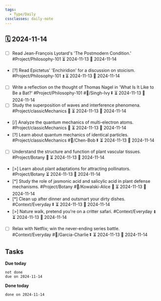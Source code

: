 ```yaml
---
tags:
  - Type/Daily
cssclasses: daily-note
---
```


## 🗓️ 2024-11-14

- [ ] Read Jean-François Lyotard's 'The Postmodern Condition.' #Project/Philosophy-101 ⏳ 2024-11-13 📅 2024-11-14
- [?] Read Epictetus' 'Enchiridion' for a discussion on stoicism. #Project/Philosophy-101 ⏫ ⏳ 2024-11-13 📅 2024-11-14
- [ ] Write a reflection on the thought of Thomas Nagel in 'What Is It Like to Be a Bat?' #Project/Philosophy-101 #👤/Singh-Ivy ⏬ ⏳ 2024-11-13 📅 2024-11-14
- [ ] Study the superposition of waves and interference phenomena. #Project/classicMechanics 🔺 ⏳ 2024-11-13 📅 2024-11-14
- [/] Analyze the quantum mechanics of multi-electron atoms. #Project/classicMechanics 🔺 ⏳ 2024-11-13 📅 2024-11-14
- [?] Learn about quantum mechanics of identical particles. #Project/classicMechanics #👤/Chen-Bob ⏬ ⏳ 2024-11-13 📅 2024-11-14
- [ ] Understand the structure and function of plant vascular tissues. #Project/Botany 🔽 ⏳ 2024-11-13 📅 2024-11-14
- [>] Learn about plant adaptations for attracting pollinators. #Project/Botany ⏳ 2024-11-13 📅 2024-11-14
- [*] Study the role of jasmonic acid and salicylic acid in plant defense mechanisms. #Project/Botany #👤/Kowalski-Alice 🔽 ⏳ 2024-11-13 📅 2024-11-14
- [*] Clean up after dinner and outsmart your dirty dishes. #Context/Everyday ⏬ ⏳ 2024-11-13 📅 2024-11-14
- [>] Nature walk, pretend you're on a critter safari. #Context/Everyday ⏫ ⏳ 2024-11-13 📅 2024-11-14
- [ ] Relax with Netflix; win the never-ending series battle. #Context/Everyday #👤/Garcia-Charlie ⏬ ⏳ 2024-11-13 📅 2024-11-14

## Tasks

**Due today**

```tasks
not done
due on 2024-11-14
```

**Done today**

```tasks
done on 2024-11-14
```
            